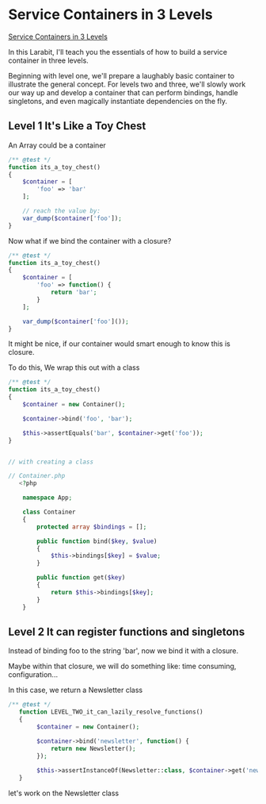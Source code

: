 # Service Containers in 3 Levels

[Service Containers in 3 Levels](https://laracasts.com/series/jeffreys-larabits/episodes/16)

In this Larabit, I'll teach you the essentials of how to build a service container in three levels.

Beginning with level one, we'll prepare a laughably basic container to illustrate the general concept. For levels two and three, we'll slowly work our way up and develop a container that can perform bindings, handle singletons, and even magically instantiate dependencies on the fly.

## Level 1 It's Like a Toy Chest

An Array could be a container

```php
/** @test */
function its_a_toy_chest()
{
    $container = [
        'foo' => 'bar'
    ];

    // reach the value by:
    var_dump($container['foo']);
}
```

Now what if we bind the container with a closure?

```php
/** @test */
function its_a_toy_chest()
{
    $container = [
        'foo' => function() {
            return 'bar';
        }
    ];

    var_dump($container['foo']());
}
```

It might be nice, if our container would smart enough to know this is closure.

To do this, We wrap this out with a class

```php
/** @test */
function its_a_toy_chest()
{
    $container = new Container();

    $container->bind('foo', 'bar');

    $this->assertEquals('bar', $container->get('foo'));
}


// with creating a class

// Container.php
   <?php

    namespace App;

    class Container 
    {
        protected array $bindings = [];

        public function bind($key, $value)
        {
            $this->bindings[$key] = $value;
        }

        public function get($key)
        {
            return $this->bindings[$key];
        }
    }
```

## Level 2 It can register functions and singletons

Instead of binding foo to the string 'bar', now we bind it with a closure.

Maybe within that closure, we will do something like: time consuming, configuration...

In this case, we return a Newsletter class

```php
/** @test */
   function LEVEL_TWO_it_can_lazily_resolve_functions()
   {
        $container = new Container();

        $container->bind('newsletter', function() {
            return new Newsletter();
        });
        
        $this->assertInstanceOf(Newsletter::class, $container->get('newsletter'));
   }
```

let's work on the Newsletter class
